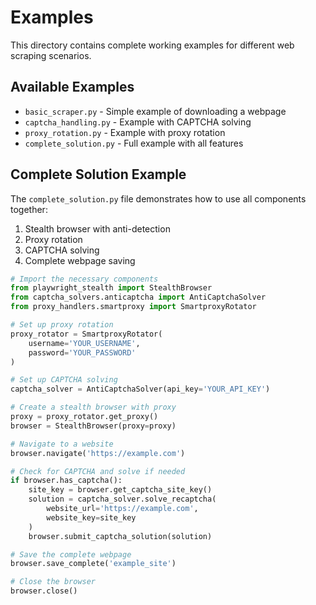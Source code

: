 # Examples

This directory contains complete working examples for different web scraping scenarios.

## Available Examples

- `basic_scraper.py` - Simple example of downloading a webpage
- `captcha_handling.py` - Example with CAPTCHA solving
- `proxy_rotation.py` - Example with proxy rotation
- `complete_solution.py` - Full example with all features

## Complete Solution Example

The `complete_solution.py` file demonstrates how to use all components together:

1. Stealth browser with anti-detection
2. Proxy rotation
3. CAPTCHA solving
4. Complete webpage saving

```python
# Import the necessary components
from playwright_stealth import StealthBrowser
from captcha_solvers.anticaptcha import AntiCaptchaSolver
from proxy_handlers.smartproxy import SmartproxyRotator

# Set up proxy rotation
proxy_rotator = SmartproxyRotator(
    username='YOUR_USERNAME',
    password='YOUR_PASSWORD'
)

# Set up CAPTCHA solving
captcha_solver = AntiCaptchaSolver(api_key='YOUR_API_KEY')

# Create a stealth browser with proxy
proxy = proxy_rotator.get_proxy()
browser = StealthBrowser(proxy=proxy)

# Navigate to a website
browser.navigate('https://example.com')

# Check for CAPTCHA and solve if needed
if browser.has_captcha():
    site_key = browser.get_captcha_site_key()
    solution = captcha_solver.solve_recaptcha(
        website_url='https://example.com',
        website_key=site_key
    )
    browser.submit_captcha_solution(solution)

# Save the complete webpage
browser.save_complete('example_site')

# Close the browser
browser.close()
```